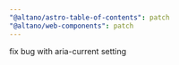 ```yaml
---
"@altano/astro-table-of-contents": patch
"@altano/web-components": patch
---
```


fix bug with aria-current setting
